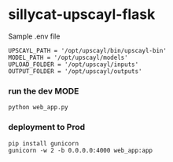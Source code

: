 # sillycat-upscayl-flask

Sample .env file
```dotenv
UPSCAYL_PATH = '/opt/upscayl/bin/upscayl-bin'
MODEL_PATH = '/opt/upscayl/models'
UPLOAD_FOLDER = '/opt/upscayl/inputs'
OUTPUT_FOLDER = '/opt/upscayl/outputs'
```

### run the dev MODE
```commandline
python web_app.py
```

### deployment to Prod
```commandline
pip install gunicorn
gunicorn -w 2 -b 0.0.0.0:4000 web_app:app
```
